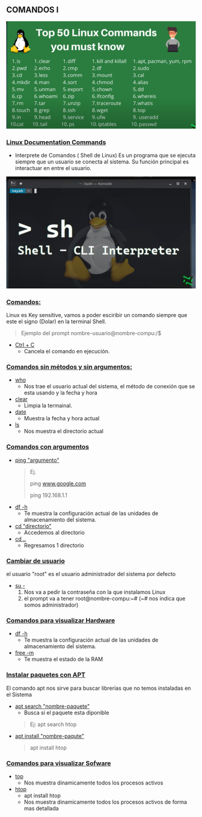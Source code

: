 ## COMANDOS I

![](comandos.jpg)

### [Linux Documentation Commands](https://linux.die.net/)

- Interprete de Comandos ( Shell de Linux)
Es un programa que se ejecuta siempre que un usuario se conecta al sistema.
Su función principal es interactuar en entre el usuario.

![](interprete-de-comandos.jpg)

### [Comandos:]()
Linux es Key sensitive, vamos a poder esciribir un comando siempre que este el signo
(Dolar) en la terminal Shell.
> Ejemplo del prompt
> nombre-usuario@nombre-compu:/$

- [Ctrl + C]() 
    * Cancela el comando en ejecución. 

### [Comandos sin métodos y sin argumentos:]()
- [who]()
    * Nos trae el usuario actual del sistema, el método de conexión que se esta usando
     y la fecha y hora
- [clear]()
    * Limpia la termainal.
- [date]()
    * Muestra la fecha y hora actual
- [ls]()
    * Nos muestra el directorio actual

### [Comandos con argumentos]()
- [ping "argumento"]()
    > Ej.
    > 
    > ping www.google.com
    >
    > ping 192.168.1.1
- [df -h]()
    * Te muestra la configuración actual de las unidades de almacenamiento del sistema. 
- [cd "directorio"]()
    * Accedemos al directorio
- [cd ..]()
    * Regresamos 1 directorio

### [Cambiar de usuario]()
el usuario "root" es el usuario administrador del sistema por defecto
- [su -]()
    1. Nos va a pedir la contraseña con la que instalamos Linux
    2. el prompt va a tener root@nombre-compu:~# (~# nos indica que somos administrador)

### [Comandos para visualizar Hardware]()

- [df -h]()
    * Te muestra la configuración actual de las unidades de almacenamiento del sistema. 
- [free -m]()
    * Te muestra el estado de la RAM

### [Instalar paquetes con APT]()
El comando apt nos sirve para buscar librerias que no temos instaladas en el Sistema
- [apt search "nombre-paquete"]()
    * Busca si el paquete esta diponible
    > Ej: apt search htop
- [apt install "nombre-paqute"]()
    > apt install htop

    
### [Comandos para visualizar Sofware]()
- [top]()
    * Nos muestra dinamicamente todos los procesos activos
- [htop]()
    * apt install htop
    * Nos muestra dinamicamente todos los procesos activos de forma mas detallada